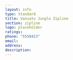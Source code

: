 ```yaml
---
layout: info
type: Standard
title: Vanuatu Jungle Zipline
section: zipline
logo: placeholder
ratings:
phone: "5550423"
email:
address:
description:
---
```


